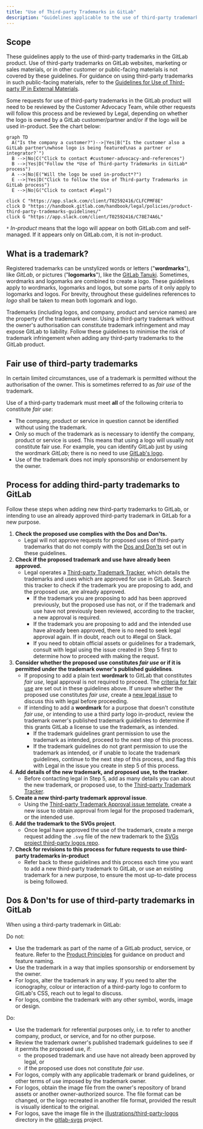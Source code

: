 ```yaml
---
title: "Use of Third-party Trademarks in GitLab"
description: "Guidelines applicable to the use of third-party trademarks in the GitLab product"
---
```


## Scope

These guidelines apply to the use of third-party trademarks in the GitLab product. Use of third-party trademarks on GitLab websites, marketing or sales materials, or in other customer or public-facing materials is not covered by these guidelines. For guidance on using third-party trademarks in such public-facing materials, refer to the [Guidelines for Use of Third-party IP in External Materials](/handbook/legal/ip-public-materials-guidelines/).

Some requests for use of third-party trademarks in the GitLab product will need to be reviewed by the Customer Advocacy Team, while other requests will follow this process and be reviewed by Legal, depending on whether the logo is owned by a GitLab customer/partner and/or if the logo will be used in-product. See the chart below:

```mermaid
graph TD
  A("Is the company a customer?")-->|Yes|B("Is the customer also a GitLab partner\nwhose logo is being featured\nas a partner or integrator?`")
  B -->|No|C("Click to contact #customer-advocacy-and-references")
  B -->|Yes|D("Follow the *Use of Third-party Trademarks in GitLab* process")
  A -->|No|E("Will the logo be used in-product*?")
  E -->|Yes|D("Click to follow the Use of Third-party Trademarks in GitLab process")
  E -->|No|G("Click to contact #legal")

click C "https://app.slack.com/client/T02592416/CLFCPMF8E"
click D "https://handbook.gitlab.com/handbook/legal/policies/product-third-party-trademarks-guidelines/"
click G "https://app.slack.com/client/T02592416/C78E74A6L"
```

`*` *In-product* means that the logo will appear on both GitLab.com and self-managed. If it appears only on GitLab.com, it is not in-product.

## What is a trademark?

Registered trademarks can be unstylized words or letters ("**wordmarks**"), like *GitLab*, or pictures ("**logomarks**"), like the [GitLab Tanuki](https://about.gitlab.com/images/press/logo/png/gitlab-icon-rgb.png). Sometimes, wordmarks and logomarks are combined to create a logo. These guidelines apply to wordmarks, logomarks and logos, but some parts of it only apply to logomarks and logos. For brevity, throughout these guidelines references to *logo* shall be taken to mean both logomark and logo.

Trademarks (including logos, and company, product and service names) are the property of the trademark owner. Using a third-party trademark without the owner's authorisation can constitute trademark infringement and may expose GitLab to liability. Follow these guidelines to minimise the risk of trademark infringement when adding any third-party trademarks to the GitLab product.

## Fair use of third-party trademarks

In certain limited circumstances, use of a trademark is permitted without the authorisation of the owner. This is sometimes referred to as *fair use* of the trademark.

Use of a third-party trademark must meet **all** of the following criteria to constitute *fair use*:

- The company, product or service in question cannot be identified without using the trademark.
- Only so much of the trademark as is necessary to identify the company, product or service is used. This means that using a logo will usually not constitute fair use. For example, you can identify GitLab just by using the wordmark *GitLab*; there is no need to use [GitLab's logo](https://about.gitlab.com/images/press/logo/png/gitlab-logo-gray-rgb.png).
- Use of the trademark does not imply sponsorship or endorsement by the owner.

## Process for adding third-party trademarks to GitLab

Follow these steps when adding new third-party trademarks to GitLab, or intending to use an already approved third-party trademark in GitLab for a new purpose.

1. **Check the proposed use complies with the Dos and Don'ts.**
    - Legal will not approve requests for proposed uses of third-party trademarks that do not comply with the [Dos and Don'ts](/handbook/legal/policies/product-third-party-trademarks-guidelines/#dos--donts-for-use-of-third-party-trademarks-in-gitlab) set out in these guidelines.
1. **Check if the proposed trademark and use have already been approved.**
    - Legal operates a [Third-party Trademark Tracker](https://docs.google.com/spreadsheets/d/1fa4pzDgbtXSbjw1hex-jouoYu_NDwHpwQwJMbcBHmI4/edit?usp=sharing), which details the trademarks and uses which are approved for use in GitLab. Search this tracker to check if the trademark you are proposing to add, and the proposed use, are already approved.
        - If the trademark you are proposing to add has been approved previously, but the proposed use has not, or if the trademark and use have not previously been reviewed, according to the tracker, a new approval is required.
        - If the trademark you are proposing to add and the intended use have already been approved, there is no need to seek legal approval again. If in doubt, reach out to #legal on Slack.
        - If you need to obtain official assets or guidelines for a trademark, consult with legal using the issue created in Step 5 first to determine how to proceed with making the requst.
1. **Consider whether the proposed use constitutes *fair use* or if it is permitted under the trademark owner's published guidelines**.
    - If proposing to add a plain text **wordmark** to GitLab that constitutes *fair use*, legal approval is not required to proceed. The [criteria for fair use](/handbook/legal/policies/product-third-party-trademarks-guidelines/#fair-use-of-third-party-trademarks) are set out in these guidelines above. If unsure whether the proposed use constitutes *fair use*, create a [new legal issue](https://gitlab.com/gitlab-com/legal-and-compliance/-/issues/new?issuable_template=general-legal-template) to discuss this with legal before proceeding.
    - If intending to add a **wordmark** for a purpose that doesn't constitute *fair use*, or intending to use a third party logo in-product, review the trademark owner's published trademark guidelines to determine if this grants GitLab a license to use the trademark, as intended.
        - If the trademark guidelines grant permission to use the trademark as intended, proceed to the next step of this process.
        - If the trademark guidelines do not grant permission to use the trademark as intended, or if unable to locate the trademark guidelines, continue to the next step of this process, and flag this with Legal in the issue you create in step 5 of this process.
1. **Add details of the new trademark, and proposed use, to the tracker**.
    - Before contacting legal in Step 5, add as many details you can about the new trademark, or proposed use, to the [Third-party Trademark Tracker](https://docs.google.com/spreadsheets/d/1fa4pzDgbtXSbjw1hex-jouoYu_NDwHpwQwJMbcBHmI4/edit?usp=sharing).
1. **Create a new third-party trademark approval issue**.
    - Using the [Third-party Trademark Approval issue template](https://gitlab.com/gitlab-com/legal-and-compliance/-/issues/new?issuable_template=thirdparty-trademark-approval), create a new issue to obtain approval from legal for the proposed trademark, or the intended use.
1. **Add the trademark to the SVGs project**.
    - Once legal have approved the use of the trademark, create a merge request adding the `.svg` file of the new trademark to the [SVGs project third-party logos repo](https://gitlab.com/gitlab-org/gitlab-svgs/-/tree/main/illustrations/third-party-logos).
1. **Check for revisions to this process for future requests to use third-party trademarks in-product**
    - Refer back to these guidelines and this process each time you want to add a new third-party trademark to GitLab, or use an existing trademark for a new purpose, to ensure the most up-to-date process is being followed.

## Dos & Don'ts for use of third-party trademarks in GitLab

When using a third-party trademark in GitLab:

Do not:

- Use the trademark as part of the name of a GitLab product, service, or feature. Refer to the [Product Principles](/handbook/product/product-principles/#give-products-and-features-descriptive-not-distinctive-names) for guidance on product and feature naming.
- Use the trademark in a way that implies sponsorship or endorsement by the owner.
- For logos, alter the trademark in any way. If you need to alter the iconography, colour or interaction of a third-party logo to conform to GitLab's CSS, reach out to legal to discuss.
- For logos, combine the trademark with any other symbol, words, image or design.

Do:

- Use the trademark for referential purposes only, i.e. to refer to another company, product, or service, and for no other purpose.
- Review the trademark owner's published trademark guidelines to see if it permits the proposed use, if:
  - the proposed trademark and use have not already been approved by legal, or
  - if the proposed use does not constitute *fair use*.
- For logos, comply with any applicable trademark or brand guidelines, or other terms of use imposed by the trademark owner.
- For logos, obtain the image file from the owner's repository of brand assets or another owner-authorized source. The file format can be changed, or the logo recreated in another file format, provided the result is visually identical to the original.
- For logos, save the image file in the [illustrations/third-party-logos](https://gitlab.com/gitlab-org/gitlab-svgs/-/tree/main/illustrations/third-party-logos) directory in the [gitlab-svgs](https://gitlab.com/gitlab-org/gitlab-svgs) project.
